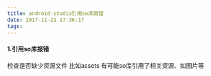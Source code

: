 ```yaml
---
title: android-studio引用so库报错
date: 2017-11-21 17:36:17
tags:
---
```

#### 1.引用so库报错
检查是否缺少资源文件 比如assets
有可能so库引用了相关资源、如图片等